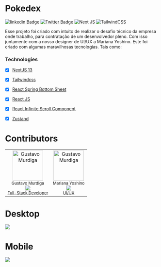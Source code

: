 # Pokedex


[![linkedin Badge](https://img.shields.io/badge/LinkedIn-0077B5?style=for-the-badge&logo=linkedin&logoColor=white)](https://www.linkedin.com/in/gustavo-murdiga-055470178/)
[![Twitter Badge](https://img.shields.io/badge/Twitter-1DA1F2?style=for-the-badge&logo=twitter&logoColor=white)](https://twitter.com/GuMurdiga)
![Next JS](https://img.shields.io/badge/Next-black?style=for-the-badge&logo=next.js&logoColor=white)
![TailwindCSS](https://img.shields.io/badge/tailwindcss-%2338B2AC.svg?style=for-the-badge&logo=tailwind-css&logoColor=white)


<p>
 Esse projeto foi criado com intuito de realizar o desafio técnico da empresa onde trabalho, para contratação de um desenvolvedor pleno. Com isso juntamente com a nosso designer de UI/UX a Mariana Yoshino. Este foi criado com algumas maravilhosas tecnologias. Tais como: 
 </p>

### Technologies

 - [x] <a href="https://nextjs.org/">NextJS 13</a>
 - [x] <a href="https://tailwindcss.com/">Tailwindcss</a>
 - [x] <a href="https://react-spring.bottom-sheet.dev/">React Spring Bottom Sheet</a>
 - [x] <a href="https://react.dev/">React JS</a>
 - [x] <a href="https://github.com/ankeetmaini/react-infinite-scroll-component">React Infinite Scroll Component</a>
 - [x] <a href="https://zustand-demo.pmnd.rs/">Zustand</a>


# Contributors

<table>
  <tr>
    <td align="center">
        <img src="https://avatars.githubusercontent.com/u/74632138?v=4"" width="100px;" alt="Gustavo Murdiga"/><br>
        <sub>
           <div> Gustavo Murdiga </div>
              <a href="https://www.linkedin.com/in/gustavo-murdiga-055470178/">
              <img  src="https://img.shields.io/badge/LinkedIn-0077B5?style=for-the-badge&logo=linkedin&logoColor=white"/>
                <div> Full-Stack Developer</div>
            </div>
        </sub>
      </a>
    </td>
    <td align="center">
        <img src="https://avatars.githubusercontent.com/u/74632138?v=4"" width="100px;" alt="Gustavo Murdiga"/><br>
        <sub>
           <div> Mariana Yoshino  </div>
             <a href="https://www.linkedin.com/in/mariana-yoshino/?trk=public_profile_browsemap&originalSubdomain=br">
              <img  src="https://img.shields.io/badge/LinkedIn-0077B5?style=for-the-badge&logo=linkedin&logoColor=white"/>
                <div>UI/UX </div>
            </div>
        </sub>
      </a>
    </td>
  </tr>
</table>


# Desktop
<img src="./src/app/assets/readme/template.gif"/>

# Mobile
<img src="./src/app/assets/readme/mobile.gif"/>


